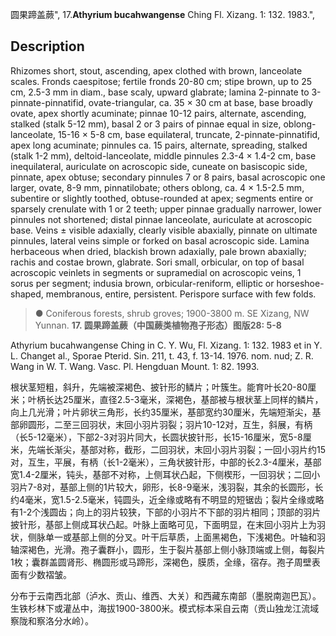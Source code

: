 圆果蹄盖蕨",
17.**Athyrium bucahwangense** Ching Fl. Xizang. 1: 132. 1983.",

## Description
Rhizomes short, stout, ascending, apex clothed with brown, lanceolate scales. Fronds caespitose; fertile fronds 20-80 cm; stipe brown, up to 25 cm, 2.5-3 mm in diam., base scaly, upward glabrate; lamina 2-pinnate to 3-pinnate-pinnatifid, ovate-triangular, ca. 35 × 30 cm at base, base broadly ovate, apex shortly acuminate; pinnae 10-12 pairs, alternate, ascending, stalked (stalk 5-12 mm), basal 2 or 3 pairs of pinnae equal in size, oblong-lanceolate, 15-16 × 5-8 cm, base equilateral, truncate, 2-pinnate-pinnatifid, apex long acuminate; pinnules ca. 15 pairs, alternate, spreading, stalked (stalk 1-2 mm), deltoid-lanceolate, middle pinnules 2.3-4 × 1.4-2 cm, base inequilateral, auriculate on acroscopic side, cuneate on basiscopic side, pinnate, apex obtuse; secondary pinnules 7 or 8 pairs, basal acroscopic one larger, ovate, 8-9 mm, pinnatilobate; others oblong, ca. 4 × 1.5-2.5 mm, subentire or slightly toothed, obtuse-rounded at apex; segments entire or sparsely crenulate with 1 or 2 teeth; upper pinnae gradually narrower, lower pinnules not shortened; distal pinnae lanceolate, auriculate at acroscopic base. Veins ± visible adaxially, clearly visible abaxially, pinnate on ultimate pinnules, lateral veins simple or forked on basal acroscopic side. Lamina herbaceous when dried, blackish brown adaxially, pale brown abaxially; rachis and costae brown, glabrate. Sori small, orbicular, on top of basal acroscopic veinlets in segments or supramedial on acroscopic veins, 1 sorus per segment; indusia brown, orbicular-reniform, elliptic or horseshoe-shaped, membranous, entire, persistent. Perispore surface with few folds.

> ● Coniferous forests, shrub groves; 1900-3800 m. SE Xizang, NW Yunnan.
**17. 圆果蹄盖蕨（中国蕨类植物孢子形态）图版28: 5-8**

Athyrium bucahwangense Ching in C. Y. Wu, Fl. Xizang. 1: 132. 1983 et in Y. L. Changet al., Sporae Pterid. Sin. 211, t. 43, f. 13-14. 1976. nom. nud; Z. R. Wang in W. T. Wang. Vasc. Pl. Hengduan Mount. 1: 82. 1993.

根状茎短粗，斜升，先端被深褐色、披针形的鳞片；叶簇生。能育叶长20-80厘米；叶柄长达25厘米，直径2.5-3毫米，深褐色，基部被与根状茎上同样的鳞片，向上几光滑；叶片卵状三角形，长约35厘米，基部宽约30厘米，先端短渐尖，基部卵圆形，二至三回羽状，末回小羽片羽裂；羽片10-12对，互生，斜展，有柄（长5-12毫米），下部2-3对羽片同大，长圆状披针形，长15-16厘米，宽5-8厘米，先端长渐尖，基部对称，截形，二回羽状，末回小羽片羽裂；一回小羽片约15对，互生，平展，有柄（长1-2毫米），三角状披针形，中部的长2.3-4厘米，基部宽1.4-2厘米，钝头，基部不对称，上侧耳状凸起，下侧楔形，一回羽状；二回小羽片7-8对，基部上侧的1片较大，卵形，长8-9毫米，浅羽裂，其余的长圆形，长约4毫米，宽1.5-2.5毫米，钝圆头，近全缘或略有不明显的短锯齿；裂片全缘或略有1-2个浅圆齿；向上的羽片较狭，下部的小羽片不下部的羽片相同；顶部的羽片披针形，基部上侧成耳状凸起。叶脉上面略可见，下面明显，在末回小羽片上为羽状，侧脉单一或基部上侧的分叉。叶干后草质，上面黑褐色，下浅褐色。叶轴和羽轴深褐色，光滑。孢子囊群小，圆形，生于裂片基部上侧小脉顶端或上侧，每裂片1枚；囊群盖圆肾形、椭圆形或马蹄形，深褐色，膜质，全缘，宿存。孢子周壁表面有少数褶皱。

分布于云南西北部（泸水、贡山、维西、大关）和西藏东南部（墨脱南迦巴瓦）。生铁杉林下或灌丛中，海拔1900-3800米。模式标本采自云南（贡山独龙江流域察陇和察洛分水岭）。

